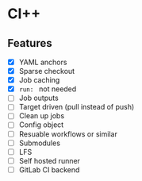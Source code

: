 # CI++

## Features
- [x] YAML anchors
- [x] Sparse checkout
- [x] Job caching
- [x] `run: ` not needed
- [ ] Job outputs
- [ ] Target driven (pull instead of push)
- [ ] Clean up jobs
- [ ] Config object
- [ ] Resuable workflows or similar
- [ ] Submodules
- [ ] LFS
- [ ] Self hosted runner
- [ ] GitLab CI backend
